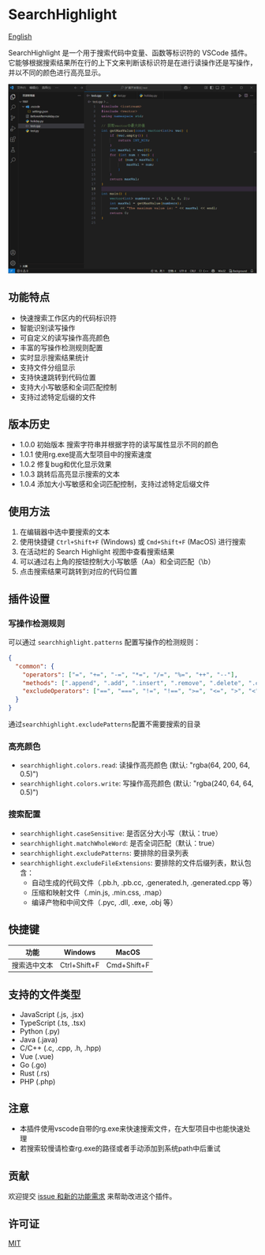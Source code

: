 # SearchHighlight

[English](https://raw.githubusercontent.com/JackyWongX/searchhighlight/blob/master/README_EN.md)

SearchHighlight 是一个用于搜索代码中变量、函数等标识符的 VSCode 插件。它能够根据搜索结果所在行的上下文来判断该标识符是在进行读操作还是写操作，并以不同的颜色进行高亮显示。

![演示](https://raw.githubusercontent.com/JackyWongX/searchhighlight/master/images/show.gif)

## 功能特点

- 快速搜索工作区内的代码标识符
- 智能识别读写操作
- 可自定义的读写操作高亮颜色
- 丰富的写操作检测规则配置
- 实时显示搜索结果统计
- 支持文件分组显示
- 支持快速跳转到代码位置
- 支持大小写敏感和全词匹配控制
- 支持过滤特定后缀的文件

## 版本历史
- 1.0.0 初始版本 搜索字符串并根据字符的读写属性显示不同的颜色
- 1.0.1 使用rg.exe提高大型项目中的搜索速度
- 1.0.2 修复bug和优化显示效果
- 1.0.3 跳转后高亮显示搜索的文本
- 1.0.4 添加大小写敏感和全词匹配控制，支持过滤特定后缀文件

## 使用方法

1. 在编辑器中选中要搜索的文本
2. 使用快捷键 `Ctrl+Shift+F` (Windows) 或 `Cmd+Shift+F` (MacOS) 进行搜索
3. 在活动栏的 Search Highlight 视图中查看搜索结果
4. 可以通过右上角的按钮控制大小写敏感（Aa）和全词匹配（\\b）
5. 点击搜索结果可跳转到对应的代码位置

## 插件设置

### 写操作检测规则

可以通过 `searchhighlight.patterns` 配置写操作的检测规则：

```json
{
  "common": {
    "operators": ["=", "+=", "-=", "*=", "/=", "%=", "++", "--"],
    "methods": [".append", ".add", ".insert", ".remove", ".delete", ".clear"],
    "excludeOperators": ["==", "===", "!=", "!==", ">=", "<=", ">", "<"]
  }
}
```

通过`searchhighlight.excludePatterns`配置不需要搜索的目录

### 高亮颜色

- `searchhighlight.colors.read`: 读操作高亮颜色 (默认: "rgba(64, 200, 64, 0.5)")
- `searchhighlight.colors.write`: 写操作高亮颜色 (默认: "rgba(240, 64, 64, 0.5)")

### 搜索配置

- `searchhighlight.caseSensitive`: 是否区分大小写（默认：true）
- `searchhighlight.matchWholeWord`: 是否全词匹配（默认：true）
- `searchhighlight.excludePatterns`: 要排除的目录列表
- `searchhighlight.excludeFileExtensions`: 要排除的文件后缀列表，默认包含：
  - 自动生成的代码文件（.pb.h, .pb.cc, .generated.h, .generated.cpp 等）
  - 压缩和映射文件（.min.js, .min.css, .map）
  - 编译产物和中间文件（.pyc, .dll, .exe, .obj 等）

## 快捷键

| 功能 | Windows | MacOS |
|------|---------|--------|
| 搜索选中文本 | Ctrl+Shift+F | Cmd+Shift+F |

## 支持的文件类型

- JavaScript (.js, .jsx)
- TypeScript (.ts, .tsx)
- Python (.py)
- Java (.java)
- C/C++ (.c, .cpp, .h, .hpp)
- Vue (.vue)
- Go (.go)
- Rust (.rs)
- PHP (.php)

## 注意
- 本插件使用vscode自带的rg.exe来快速搜索文件，在大型项目中也能快速处理
- 若搜索较慢请检查rg.exe的路径或者手动添加到系统path中后重试

## 贡献

欢迎提交 [issue 和新的功能需求](https://github.com/JackyWongX/searchhighlight/issues) 来帮助改进这个插件。

## 许可证

[MIT](LICENSE)
